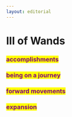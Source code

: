 ```yaml
---
layout: editorial
---
```


# III of Wands

###

### <mark style="color:purple;">accomplishments</mark>

### <mark style="color:purple;">being on a journey</mark>

### <mark style="color:purple;">forward movements</mark>&#x20;

### <mark style="color:purple;">expansion</mark>

<mark style="color:purple;"></mark>

<mark style="color:purple;"></mark>
